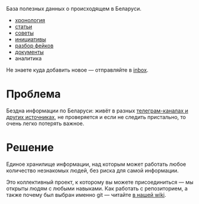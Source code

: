 База полезных данных о происходящем в Беларуси.

- [хронология](./timeline)
- [статьи](./articles)
- [советы](./advices)
- [инициативы](./initiatives)
- [разбор фейков](./fakes)
- [документы](./documents)
- аналитика

Не знаете куда добавить новое — отправляйте в [inbox](./inbox).

# Проблема

Бездна информации по Беларуси: живёт в разных [телеграм-каналах и других источниках](./sources), не проверяется и если не следить пристально, то очень легко потерять важное.

# Решение

Единое хранилище информации, над которым может работать любое количество незнакомых людей, без риска для самой информации.

Это коллективный проект, к которому вы можете присоединиться — мы открыты людям с любыми навыками. Как работать с репозиторием, а также почему был выбран именно git — читайте [в нашей wiki](https://github.com/free-belarus/info/wiki).
